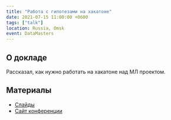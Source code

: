 ```yaml
---
title: "Работа с гипотезами на хакатоне"
date: 2021-07-15 11:00:00 +0600
tags: ["talk"]
location: Russia, Omsk
event: DataMasters
---
```


## О докладе

Рассказал, как нужно работать на хакатоне над МЛ проектом.

## Материалы

- [Слайды](https://docs.google.com/presentation/d/e/2PACX-1vRHUL_HarTmbHdvAPcso3rgYQX8llq3bdpHqdCOWOWrqeTtBqmfG4Gk_TijLE6Gwx7WcBCH8oLyKe1l/pub?start=false&loop=false&delayms=3000)
- [Сайт конференции](https://datamasters.ru/aianddata)
